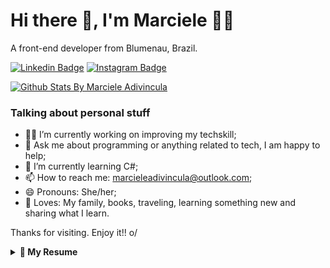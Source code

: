 
# Hi there 👋, I'm Marciele 👩‍💻 
 A front-end developer from Blumenau, Brazil.
 
[![Linkedin Badge](https://img.shields.io/badge/LinkedIn-0077B5?style=for-the-badge&logo=linkedin&logoColor=white)](https://www.linkedin.com/in/marcieleadivincula/) [![Instagram Badge](https://img.shields.io/badge/Instagram-E4405F?style=for-the-badge&logo=instagram&logoColor=white)](https://www.instagram.com/marcieleadivincula/)

[![Github Stats By Marciele Adivincula](https://github-readme-stats.vercel.app/api?username=marcieleadivincula&count_private=true&show_icons=true&title_color=fff&icon_color=79ff97&text_color=9f9f9f&bg_color=151515)](https://github.com/marcieleadivincula/github-readme-stats)

### Talking about personal stuff
- 👩‍💻 I’m currently working on improving my techskill;
- 💬 Ask me about programming or anything related to tech, I am happy to help;
- 🌱 I’m currently learning C#;
- 📫 How to reach me: marcieleadivincula@outlook.com;
- 😄 Pronouns: She/her;
- 🖤 Loves: My family, books, traveling, learning something new and sharing what I learn.


Thanks for visiting. Enjoy it!! o/

<details>
  <summary> <b> 📝 My Resume </b></summary>

# Education

* 📖 Montagem e Manutenção de Computadores e Redes 
  <br>
  📍 Microlins - Pontes e Lacerda/MT 
  <br>
  📆 Mar/2010 a Dez/2010 - 96 horas
 
 * 📖 Front-end Developer 
  <br>
  📍 Laboratoria – São Paulo/SP 
  <br>
  📆 Ago/2019 – 6 meses
  
* 📖 Cursando C# 
  <br>
  📍 Projeto Entra21 Blusoft - Blumenau/SC
  <br>
  📆 Previsão de término fev/2021 – 480 horas

* 📖 Cursando Tecnólogo em Análise e Desenvolvimento de Sistemas 
  <br>
  📍 Faculdade de Tecnologia Senac (SENAC) - Blumenau/SC 
  <br>
  📆 Previsão de término: 2023


# Languages and Tools...
These are some of the technologies and tools that I work with:

[![JavaScritp Badge](https://img.shields.io/badge/JavaScript-F7DF1E?style=for-the-badge&logo=javascript&logoColor=black)](https://img.shields.io/badge/JavaScript-F7DF1E?style=for-the-badge&logo=javascript&logoColor=black) [![HTML5 Badge](https://img.shields.io/badge/HTML5-E34F26?style=for-the-badge&logo=html5&logoColor=white)](https://img.shields.io/badge/HTML5-E34F26?style=for-the-badge&logo=html5&logoColor=white) [![CSS3 Badge](https://img.shields.io/badge/CSS3-1572B6?style=for-the-badge&logo=css3&logoColor=white)](https://img.shields.io/badge/CSS3-1572B6?style=for-the-badge&logo=css3&logoColor=white) [![Bootstrap Badge](https://img.shields.io/badge/Bootstrap-563D7C?style=for-the-badge&logo=bootstrap&logoColor=white)](https://img.shields.io/badge/Bootstrap-563D7C?style=for-the-badge&logo=bootstrap&logoColor=white) [![GitHub Badge](https://img.shields.io/badge/GitHub-100000?style=for-the-badge&logo=github&logoColor=white)](https://camo.githubusercontent.com/8a0909d139a2173fd15ee72a4e33f259d81640f5f8ac1a8eda58127e0eb2f3bd/68747470733a2f2f696d672e736869656c64732e696f2f62616467652f2d4769744875622d3138313731373f6c6f676f3d676974687562) [![C# Badge](https://img.shields.io/badge/C%23-239120?style=for-the-badge&logo=c-sharp&logoColor=white)](https://img.shields.io/badge/C%23-239120?style=for-the-badge&logo=c-sharp&logoColor=white) [![ASP.NET Badge](https://img.shields.io/badge/.NET-5C2D91?style=for-the-badge&logo=.net&logoColor=white)](https://img.shields.io/badge/.NET-5C2D91?style=for-the-badge&logo=.net&logoColor=white) [![MySQL Badge](https://img.shields.io/badge/MySQL-00000F?style=for-the-badge&logo=mysql&logoColor=white)](https://img.shields.io/badge/MySQL-00000F?style=for-the-badge&logo=mysql&logoColor=white) [![Node Badge](https://img.shields.io/badge/Node.js-43853D?style=for-the-badge&logo=node.js&logoColor=white)](https://img.shields.io/badge/Node.js-43853D?style=for-the-badge&logo=node.js&logoColor=white) [![React Badge](https://img.shields.io/badge/React-20232A?style=for-the-badge&logo=react&logoColor=61DAFB)](https://img.shields.io/badge/React-20232A?style=for-the-badge&logo=react&logoColor=61DAFB)

[![Top Langs](https://github-readme-stats.vercel.app/api/top-langs/?username=marcieleadivincula&layout=compact)](https://github.com/marcieleadivincula/github-readme-stats)

# Experience

</details>
